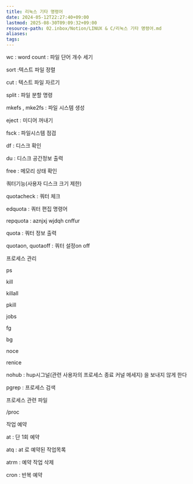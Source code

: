 ```yaml
---
title: 리눅스 기타 명령어
date: 2024-05-12T22:27:40+09:00
lastmod: 2025-08-30T09:09:32+09:00
resource-path: 02.inbox/Notion/LINUX & C/리눅스 기타 명령어.md
aliases: 
tags: 
---
```

wc : word count : 파일 단어 개수 세기

sort :텍스트 파일 정렬

cut : 텍스트 파일 자르기

split : 파일 분할 명령

  

mkefs , mke2fs : 파일 시스템 생성

  

eject : 미디어 꺼내기

fsck : 파일시스템 점검

df : 디스크 확인

du : 디스크 공간정보 출력

free : 메모리 상태 확인

  

쿼터기능(사용자 디스크 크기 제한)

quotacheck : 쿼터 체크

edquota : 쿼터 편집 명령어

repquota : aznjxj wjdqh cnffur

quota : 쿼터 정보 출력

quotaon, quotaoff : 쿼터 설정on off

  

프로세스 관리

ps

kill

killall

pkill

jobs

fg

bg

noce

renice

nohub : hup시그널(관련 사용자의 프로세스 종료 커널 메세지) 을 보내지 않게 한다

pgrep : 프로세스 검색

  

프로세스 관련 파일

/proc

  

작업 예약

at : 단 1회 예약

atq : at 로 예약된 작업목록

atrm : 예약 작업 삭제

cron : 반복 예약